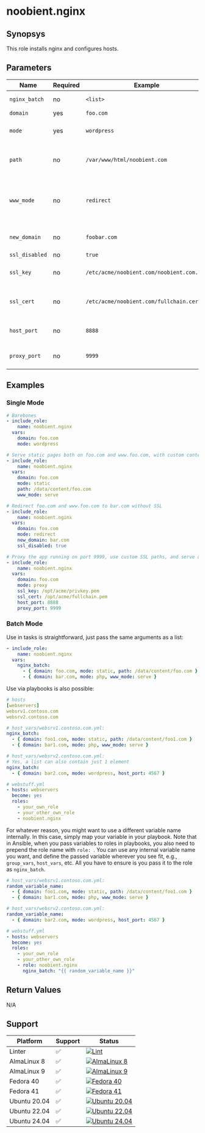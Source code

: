 # noobient.nginx

## Synopsys

This role installs nginx and configures hosts.

## Parameters

| Name | Required | Example | Description |
|---|---|---|---|
| `nginx_batch` | no | `<list>` | Supply the below parameters as a list, see examples. |
| `domain` | yes | `foo.com` | Domain to host. |
| `mode` | yes | `wordpress` | Hosting mode. Possible values are `dirlist`, `php`, `proxy`, `redirect`, `static`, `wordpress`. |
| `path` | no | `/var/www/html/noobient.com` | Document root. Defaults to `/var/www/html/<domain>` for `php`, `static`, and `wordpress`, ignored otherwise. |
| `www_mode` | no | `redirect` | Possible values are `redirect` and `serve`, to redirect `www.<domain>` requests to `<domain>` or serve them as is, respectively. Defaults to `redirect`. Ignored when `mode` is set to `redirect`. |
| `new_domain` | no | `foobar.com` | New domain to redirect to. Mandatory for `redirect`, ignored otherwise. |
| `ssl_disabled` | no | `true` | `true` or `false`. Defaults to `false`. |
| `ssl_key` | no | `/etc/acme/noobient.com/noobient.com.key` | Full path to SSL key file. Defaults to `/etc/acme/<domain>/<domain>.key`. Ignored if `ssl_disabled` is `true`. |
| `ssl_cert` | no | `/etc/acme/noobient.com/fullchain.cer` | Full path to SSL full chain file. Defaults to `/etc/acme/<domain>/fulllchain.cer`. Ignored if `ssl_disabled` is `true`. |
| `host_port` | no | `8888` | Listen on custom port. Defaults to `80` when `ssl_disabled` is `true`, or `443` otherwise. |
| `proxy_port` | no | `9999` | Port of the app being proxied, when `mode` is set to `proxy`, ignored otherwise. Defaults to `8080`. |

## Examples

### Single Mode

```yml
# Barebones
- include_role:
    name: noobient.nginx
  vars:
    domain: foo.com
    mode: wordpress

# Serve static pages both on foo.com and www.foo.com, with custom content path
- include_role:
    name: noobient.nginx
  vars:
    domain: foo.com
    mode: static
    path: /data/content/foo.com
    www_mode: serve

# Redirect foo.com and www.foo.com to bar.com without SSL
- include_role:
    name: noobient.nginx
  vars:
    domain: foo.com
    mode: redirect
    new_domain: bar.com
    ssl_disabled: true

# Proxy the app running on port 9999, use custom SSL paths, and serve on port 8888
- include_role:
    name: noobient.nginx
  vars:
    domain: foo.com
    mode: proxy
    ssl_key: /opt/acme/privkey.pem
    ssl_cert: /opt/acme/fullchain.pem
    host_port: 8888
    proxy_port: 9999
```

### Batch Mode

Use in tasks is straightforward, just pass the same arguments as a list:

```yml
- include_role:
    name: noobient.nginx
  vars:
    nginx_batch:
      - { domain: foo.com, mode: static, path: /data/content/foo.com }
      - { domain: bar.com, mode: php, www_mode: serve }
```

Use via playbooks is also possible:

```yml
# hosts
[webservers]
websrv1.contoso.com
websrv2.contoso.com

# host_vars/websrv1.contoso.com.yml:
nginx_batch:
  - { domain: foo1.com, mode: static, path: /data/content/foo1.com }
  - { domain: bar1.com, mode: php, www_mode: serve }

# host_vars/websrv2.contoso.com.yml:
# Yes, a list can also contain just 1 element
nginx_batch:
  - { domain: bar2.com, mode: wordpress, host_port: 4567 }

# webstuff.yml
- hosts: webservers
  become: yes
  roles:
    - your_own_role
    - your_other_own_role
    - noobient.nginx
```

For whatever reason, you might want to use a different variable name internally.
In this case, simply map your variable in your playbook. Note that in Ansible,
when you pass variables to roles in playbooks, you also need to prepend the role
name with `role: `. You can use any internal variable name you want, and define
the passed variable wherever you see fit, e.g., `group_vars`, `host_vars`, etc.
All you have to ensure is you pass it to the role as `nginx_batch`.

```yml
# host_vars/websrv1.contoso.com.yml:
random_variable_name:
  - { domain: foo1.com, mode: static, path: /data/content/foo1.com }
  - { domain: bar1.com, mode: php, www_mode: serve }

# host_vars/websrv2.contoso.com.yml:
random_variable_name:
  - { domain: bar2.com, mode: wordpress, host_port: 4567 }

# webstuff.yml
- hosts: webservers
  become: yes
  roles:
    - your_own_role
    - your_other_own_role
    - role: noobient.nginx
      nginx_batch: "{{ random_variable_name }}"
```

## Return Values

N/A

## Support

| Platform | Support | Status |
|---|---|---|
| Linter | ✅ | [![Lint](https://github.com/noobient/ansible-galaxy-nginx/actions/workflows/lint.yml/badge.svg)](https://github.com/noobient/ansible-galaxy-nginx/actions/workflows/lint.yml) |
| AlmaLinux 8 | ✅ | [![AlmaLinux 8](https://github.com/noobient/ansible-galaxy-nginx/actions/workflows/almalinux-8.yml/badge.svg)](https://github.com/noobient/ansible-galaxy-nginx/actions/workflows/almalinux-8.yml) |
| AlmaLinux 9 | ✅ | [![AlmaLinux 9](https://github.com/noobient/ansible-galaxy-nginx/actions/workflows/almalinux-9.yml/badge.svg)](https://github.com/noobient/ansible-galaxy-nginx/actions/workflows/almalinux-9.yml) |
| Fedora 40 | ✅ | [![Fedora 40](https://github.com/noobient/ansible-galaxy-nginx/actions/workflows/fedora-40.yml/badge.svg)](https://github.com/noobient/ansible-galaxy-nginx/actions/workflows/fedora-40.yml) |
| Fedora 41 | ✅ | [![Fedora 41](https://github.com/noobient/ansible-galaxy-nginx/actions/workflows/fedora-41.yml/badge.svg)](https://github.com/noobient/ansible-galaxy-nginx/actions/workflows/fedora-41.yml) |
| Ubuntu 20.04 | ✅ | [![Ubuntu 20.04](https://github.com/noobient/ansible-galaxy-nginx/actions/workflows/ubuntu-20.04.yml/badge.svg)](https://github.com/noobient/ansible-galaxy-nginx/actions/workflows/ubuntu-20.04.yml) |
| Ubuntu 22.04 | ✅ | [![Ubuntu 22.04](https://github.com/noobient/ansible-galaxy-nginx/actions/workflows/ubuntu-22.04.yml/badge.svg)](https://github.com/noobient/ansible-galaxy-nginx/actions/workflows/ubuntu-22.04.yml) |
| Ubuntu 24.04 | ✅ | [![Ubuntu 24.04](https://github.com/noobient/ansible-galaxy-nginx/actions/workflows/ubuntu-24.04.yml/badge.svg)](https://github.com/noobient/ansible-galaxy-nginx/actions/workflows/ubuntu-24.04.yml) |
